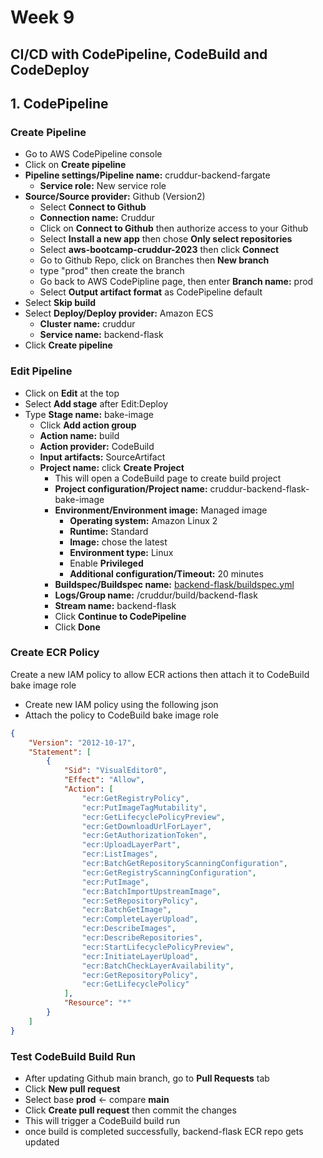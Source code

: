# Week 9 

## CI/CD with CodePipeline, CodeBuild and CodeDeploy


## 1. CodePipeline 

### Create Pipeline

- Go to AWS CodePipeline console
- Click on **Create pipeline**
- **Pipeline settings/Pipeline name:** cruddur-backend-fargate
  - **Service role:** New service role
- **Source/Source provider:** Github (Version2)
  - Select **Connect to Github**
  - **Connection name:** Cruddur
  - Click on **Connect to Github** then authorize access to your Github
  - Select **Install a new app** then chose **Only select repositories**
  - Select **aws-bootcamp-cruddur-2023** then click **Connect**
  - Go to Github Repo, click on Branches then **New branch**
  - type "prod" then create the branch
  - Go back to AWS CodePipline page, then enter **Branch name:** prod
  - Select **Output artifact format** as CodePipeline default
- Select **Skip build**
- Select **Deploy/Deploy provider:** Amazon ECS
  - **Cluster name:** cruddur
  - **Service name:** backend-flask
- Click **Create pipeline**


### Edit Pipeline

- Click on **Edit** at the top
- Select **Add stage** after Edit:Deploy
- Type **Stage name:** bake-image
  - Click **Add action group**
  - **Action name:** build
  - **Action provider:** CodeBuild 
  - **Input artifacts:** SourceArtifact
  - **Project name:** click **Create Project**
    - This will open a CodeBuild page to create build project
    - **Project configuration/Project name:** cruddur-backend-flask-bake-image
    - **Environment/Environment image:** Managed image
      - **Operating system:** Amazon Linux 2
      - **Runtime:** Standard 
      - **Image:** chose the latest 
      - **Environment type:** Linux
      - Enable **Privileged** 
      - **Additional configuration/Timeout:** 20 minutes
    - **Buildspec/Buildspec name:** [backend-flask/buildspec.yml](https://github.com/astroveny/aws-bootcamp-cruddur-2023/blob/095945593f55d6a40b9fcf28a11fea92ebd1e08d/backend-flask/buildspec.yml)
    - **Logs/Group name:** /cruddur/build/backend-flask
    - **Stream name:** backend-flask
    - Click **Continue to CodePipeline**
    - Click **Done**

### Create ECR Policy

Create a new IAM policy to allow ECR actions then attach it to CodeBuild bake image role

- Create new IAM policy using the following json 
- Attach the policy to CodeBuild bake image role
```json
{
    "Version": "2012-10-17",
    "Statement": [
        {
            "Sid": "VisualEditor0",
            "Effect": "Allow",
            "Action": [
                "ecr:GetRegistryPolicy",
                "ecr:PutImageTagMutability",
                "ecr:GetLifecyclePolicyPreview",
                "ecr:GetDownloadUrlForLayer",
                "ecr:GetAuthorizationToken",
                "ecr:UploadLayerPart",
                "ecr:ListImages",
                "ecr:BatchGetRepositoryScanningConfiguration",
                "ecr:GetRegistryScanningConfiguration",
                "ecr:PutImage",
                "ecr:BatchImportUpstreamImage",
                "ecr:SetRepositoryPolicy",
                "ecr:BatchGetImage",
                "ecr:CompleteLayerUpload",
                "ecr:DescribeImages",
                "ecr:DescribeRepositories",
                "ecr:StartLifecyclePolicyPreview",
                "ecr:InitiateLayerUpload",
                "ecr:BatchCheckLayerAvailability",
                "ecr:GetRepositoryPolicy",
                "ecr:GetLifecyclePolicy"
            ],
            "Resource": "*"
        }
    ]
}
```

### Test CodeBuild Build Run

- After updating Github main branch, go to **Pull Requests** tab
- Click **New pull request**
- Select base **prod** <- compare **main** 
- Click **Create pull request** then commit the changes 
- This will trigger a CodeBuild build run
- once build is completed successfully, backend-flask ECR repo gets updated 
